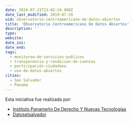```yaml
---
date: 2019-07-21T23:02:24.000Z
date_last_modified: 2019-07-29
uid: observatorio-centroamericano-de-datos-abiertos
title: 'Observatorio Centroamericano De Datos Abiertos'
description: ''
type: 
website: 
date_ini: 
date_end: 
tags:
  - monitoreo-de-servicios-publicos
  - transparencia-y-rendicion-de-cuentas
  - participación-ciudadana
  - uso-de-datos-abiertos
cities: 
  - San Salvador
  - Panamá
---
```


Esta iniciativa fue realizada por:

- [Instituto Panameño De Derecho Y Nuevas Tecnologías](/organizaciones/instituto-panameno-de-derecho-y-nuevas-tecnologias)
- [Datoselsalvador](/organizaciones/datoselsalvador)
